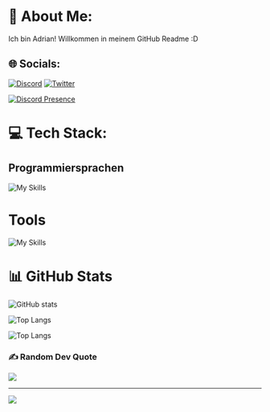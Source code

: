 # 💫 About Me:
Ich bin Adrian! Willkommen in meinem GitHub Readme :D

## 🌐 Socials:

[![Discord](https://img.shields.io/badge/Discord-%237289DA.svg?logo=discord&logoColor=white)](https://discordapp.com/users/833639587204169759) [![Twitter](https://img.shields.io/badge/Twitter-%231DA1F2.svg?logo=Twitter&logoColor=white)](https://twitter.com/pfarospa) 

[![Discord Presence](https://lanyard.cnrad.dev/api/833639587204169759)](https://discord.com/users/833639587204169759)

# 💻 Tech Stack:

## Programmiersprachen
![My Skills](https://skillicons.dev/icons?i=html,css,js,cs,py,)


# Tools
![My Skills](https://skillicons.dev/icons?i=rider,webstorm,idea,pycharm,vscode,cloudflare,github,discord, )


# 📊 GitHub Stats

![GitHub stats](https://github-readme-stats.vercel.app/api?username=pfarospa&show_icons=true&theme=tokyonight)

![Top Langs](https://github-readme-streak-stats.herokuapp.com/?user=pfarospa&layout=compact&theme=tokyonight)

![Top Langs](https://github-readme-stats.vercel.app/api/top-langs/?username=pfarospa&layout=compact&theme=tokyonight)


### ✍️ Random Dev Quote
![](https://quotes-github-readme.vercel.app/api?type=horizontal&theme=radical)

---
[![](https://visitcount.itsvg.in/api?id=pharospa&icon=0&color=0)](https://visitcount.itsvg.in)
